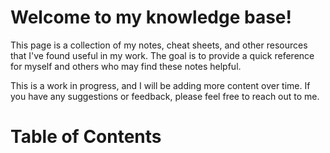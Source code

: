 # Welcome to my knowledge base!

This page is a collection of my notes, cheat sheets, and other resources that I've found useful in my work. The goal is to provide a quick reference for myself and others who may find these notes helpful.

This is a work in progress, and I will be adding more content over time. If you have any suggestions or feedback, please feel free to reach out to me.

# Table of Contents
